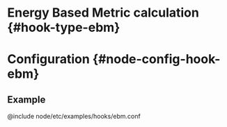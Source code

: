 # Energy Based Metric calculation {#hook-type-ebm}

# Configuration {#node-config-hook-ebm}

## Example

@include node/etc/examples/hooks/ebm.conf
